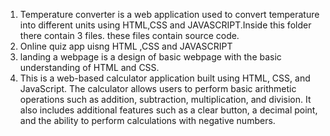 1.   Temperature converter is a web application used to convert temperature into different units using HTML,CSS and JAVASCRIPT.Inside this folder there contain 3 files.
these files contain source code.
2.    Online quiz app uisng HTML ,CSS and JAVASCRIPT
3.   landing a webpage is a design of basic webpage with the basic understanding of HTML and CSS.
4.  This is a web-based calculator application built using HTML, CSS, and JavaScript. The calculator allows users to perform basic arithmetic operations such as addition, subtraction, multiplication, and division. It also includes additional features such as a clear button, a decimal point, and the ability to perform calculations with negative numbers.
